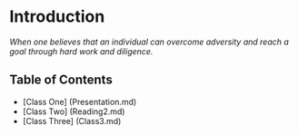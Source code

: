 # Introduction

*When one believes that an individual can overcome adversity and reach a goal through hard work and diligence.*

## Table of Contents

* [Class One] (Presentation.md)
* [Class Two] (Reading2.md)
* [Class Three] (Class3.md)
